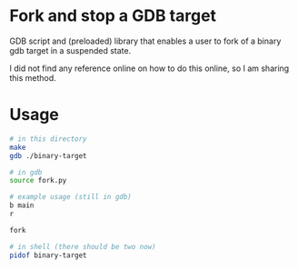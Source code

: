 # Fork and stop a GDB target

GDB script and (preloaded) library that enables a user to fork of a binary gdb 
target in a suspended state.

I did not find any reference online on how to do this online, so I am sharing
this method. 

# Usage
```bash
# in this directory
make
gdb ./binary-target

# in gdb
source fork.py

# example usage (still in gdb)
b main
r

fork

# in shell (there should be two now)
pidof binary-target
```
